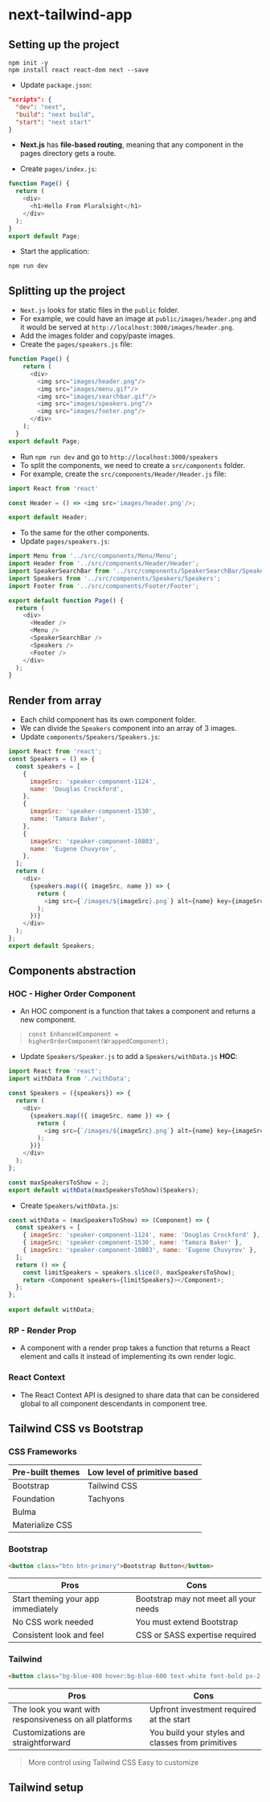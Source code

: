 # next-tailwind-app

## Setting up the project

```console
npm init -y
npm install react react-dom next --save
```

- Update `package.json`:

```json
"scripts": {
  "dev": "next",
  "build": "next build",
  "start": "next start"
}
```

- **Next.js** has **file-based routing**, meaning that any component in the pages directory gets a route.

- Create `pages/index.js`:

```js
function Page() {
  return (
    <div>
      <h1>Hello From Pluralsight</h1>
    </div>
  );
}
export default Page;
```

- Start the application:

```console
npm run dev
```

## Splitting up the project

- `Next.js` looks for static files in the `public` folder.
- For example, we could have an image at `public/images/header.png` and it would be served at `http://localhost:3000/images/header.png`.
- Add the images folder and copy/paste images.
- Create the `pages/speakers.js` file:

```js
function Page() {
    return (
      <div>
        <img src="images/header.png"/>
        <img src="images/menu.gif"/>
        <img src="images/searchbar.gif"/>
        <img src="images/speakers.png"/>
        <img src="images/footer.png"/>
      </div>
    );
  }
export default Page;
```

- Run `npm run dev` and go to `http://localhost:3000/speakers`
- To split the components, we need to create a `src/components` folder.
- For example, create the `src/components/Header/Header.js` file:

```js
import React from 'react'

const Header = () => <img src='images/header.png'/>;

export default Header;
```

- To the same for the other components.
- Update `pages/speakers.js`:

```js
import Menu from '../src/components/Menu/Menu';
import Header from '../src/components/Header/Header';
import SpeakerSearchBar from '../src/components/SpeakerSearchBar/SpeakerSearchBar';
import Speakers from '../src/components/Speakers/Speakers';
import Footer from '../src/components/Footer/Footer';

export default function Page() {
  return (
    <div>
      <Header />
      <Menu />
      <SpeakerSearchBar />
      <Speakers />
      <Footer />
    </div>
  );
}
```

## Render from array

- Each child component has its own component folder.
- We can divide the `Speakers` component into an array of 3 images.
- Update `components/Speakers/Speakers.js`:

```js
import React from 'react';
const Speakers = () => {
  const speakers = [
    {
      imageSrc: 'speaker-component-1124',
      name: 'Douglas Crockford',
    },
    {
      imageSrc: 'speaker-component-1530',
      name: 'Tamara Baker',
    },
    {
      imageSrc: 'speaker-component-10803',
      name: 'Eugene Chuvyrov',
    },
  ];
  return (
    <div>
      {speakers.map(({ imageSrc, name }) => {
        return (
          <img src={`/images/${imageSrc}.png`} alt={name} key={imageSrc}></img>
        );
      })}
    </div>
  );
};
export default Speakers;
```

## Components abstraction

### HOC - Higher Order Component

- An HOC component is a function that takes a component and returns a new component.

> `const EnhancedComponent = higherOrderComponent(WrappedComponent);`

- Update `Speakers/Speaker.js` to add a `Speakers/withData.js` **HOC**:

```js
import React from 'react';
import withData from './withData';

const Speakers = ({speakers}) => {
  return (
    <div>
      {speakers.map(({ imageSrc, name }) => {
        return (
          <img src={`/images/${imageSrc}.png`} alt={name} key={imageSrc}></img>
        );
      })}
    </div>
  );
};

const maxSpeakersToShow = 2;
export default withData(maxSpeakersToShow)(Speakers);
```

- Create `Speakers/withData.js`:

```js
const withData = (maxSpeakersToShow) => (Component) => {
  const speakers = [
    { imageSrc: 'speaker-component-1124', name: 'Douglas Crockford' },
    { imageSrc: 'speaker-component-1530', name: 'Tamara Baker' },
    { imageSrc: 'speaker-component-10803', name: 'Eugene Chuvyrov' },
  ];
  return () => {
    const limitSpeakers = speakers.slice(0, maxSpeakersToShow);
    return <Component speakers={limitSpeakers}></Component>;
  };
};
  
export default withData;
```

### RP - Render Prop

- A component with a render prop takes a function that returns a React element and calls it instead of implementing its own render logic.

### React Context

- The React Context API is designed to share data that can be considered global to all component descendants in component tree.

## Tailwind CSS vs Bootstrap

### CSS Frameworks

Pre-built themes | Low level of primitive based
------------ | -------------
Bootstrap | Tailwind CSS
Foundation | Tachyons
Bulma |
Materialize CSS |

### Bootstrap

```html
<button class="btn btn-primary">Bootstrap Button</button>
```

Pros | Cons
------------ | -------------
Start theming your app immediately | Bootstrap may not meet all your needs
No CSS work needed | You must extend Bootstrap
Consistent look and feel | CSS or SASS expertise required

### Tailwind

```html
<button class="bg-blue-400 hover:bg-blue-600 text-white font-bold px-2 px-4 rounded">Tailwind CSS Button</button>
```

Pros | Cons
------------ | -------------
The look you want with responsiveness on all platforms | Upfront investment required at the start
Customizations are straightforward | You build your styles and classes from primitives

> More control using Tailwind CSS
> Easy to customize

## Tailwind setup
